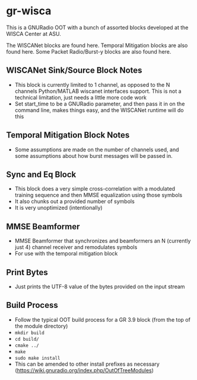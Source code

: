 # gr-wisca

This is a GNURadio OOT with a bunch of assorted blocks developed at the WISCA Center at ASU.

The WISCANet blocks are found here.
Temporal Mitigation blocks are also found here.
Some Packet Radio/Burst-y blocks are also found here.

## WISCANet Sink/Source Block Notes

- This block is currently limited to 1 channel, as opposed to the N channels Python/MATLAB wiscanet interfaces support.  This is not a technical limitation, just needs a little more code work
- Set start_time to be a GNURadio parameter, and then pass it in on the command line, makes things easy, and the WISCANet runtime will do this

## Temporal Mitigation Block Notes

- Some assumptions are made on the number of channels used, and some assumptions about how burst messages will be passed in.

## Sync and Eq Block

- This block does a very simple cross-correlation with a modulated training sequence and then MMSE equalization using those symbols
- It also chunks out a provided number of symbols
- It is very unoptimized (intentionally)

## MMSE Beamformer

- MMSE Beamformer that synchronizes and beamformers an N (currently just 4) channel receiver and remodulates symbols
- For use with the temporal mitigation block

## Print Bytes

- Just prints the UTF-8 value of the bytes provided on the input stream

## Build Process

- Follow the typical OOT build process for a GR 3.9 block (from the top of the module directory)
- `mkdir build`
- `cd build/`
- `cmake ../`
- `make`
- `sudo make install`
- This can be amended to other install prefixes as necessary (https://wiki.gnuradio.org/index.php/OutOfTreeModules)
